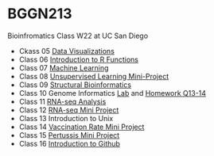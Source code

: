# BGGN213
Bioinfromatics Class W22 at UC San Diego

- Ckass 05 [Data Visualizations](https://github.com/Saltshuler17/bggn213/blob/main/wk05_Lab/week05.pdf)
- Class 06 [Introduction to R Functions](https://github.com/Saltshuler17/bggn213/blob/main/Class06/Lab06.pdf)
- Class 07 [Machine Learning](https://github.com/Saltshuler17/bggn213/blob/main/class08/lab07.pdf)
- Class 08 [Unsupervised Learning Mini-Project](https://github.com/Saltshuler17/bggn213/blob/main/Class09_miniproject/Class08_Mini_project.pdf)
- Class 09 [Structural Bioinformatics](https://github.com/Saltshuler17/bggn213/blob/main/Lab09_pdb/lab09.pdf)
- Class 10 Genome Informatics [Lab](https://github.com/Saltshuler17/bggn213/blob/main/Lab10/class10.pdf) and [Homework Q13-14](https://github.com/Saltshuler17/bggn213/blob/main/Lab10/lab_10.pdf)
- Class 11 [RNA-seq Analysis](https://github.com/Saltshuler17/bggn213/blob/main/Lab11/class11.pdf)
- Class 12 [RNA-seq Mini Project](https://github.com/Saltshuler17/bggn213/blob/main/class12/lab12_mini.pdf)
- Class 13 Introduction to Unix 
- Class 14 [Vaccination Rate Mini Project](https://github.com/Saltshuler17/bggn213/blob/main/Class14/lab14.pdf)
- Class 15 [Pertussis Mini Project](https://github.com/Saltshuler17/bggn213/blob/main/class15/Lab15.pdf)
- Class 16 [Introduction to Github](https://github.com/Saltshuler17/bggn213)
